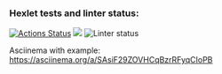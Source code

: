 ### Hexlet tests and linter status:
[![Actions Status](https://github.com/shimmeg/java-project-lvl1/workflows/hexlet-check/badge.svg)](https://github.com/shimmeg/java-project-lvl1/actions)
<a href="https://codeclimate.com/github/codeclimate/codeclimate/maintainability"><img src="https://api.codeclimate.com/v1/badges/a99a88d28ad37a79dbf6/maintainability" /></a>
![Linter status](https://github.com/shimmeg/java-project-lvl1/actions/workflows/github-actions.yml/badge.svg)

Asciinema with example:
https://asciinema.org/a/SAsiF29ZOVHCqBzrRFyqCIoPB
